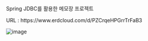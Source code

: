 Spring JDBC를 활용한 메모장 프로젝트


<ERD>
URL : https://www.erdcloud.com/d/PZCrqeHPGrrTrFaB3
  
![image](https://github.com/user-attachments/assets/6ab97f19-61c4-4212-ba7e-0e85389de69e)
